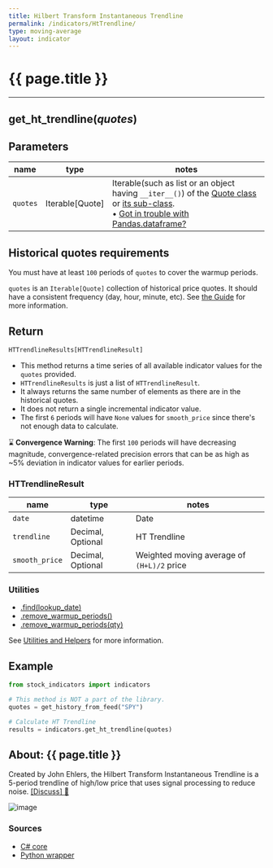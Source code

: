 ```yaml
---
title: Hilbert Transform Instantaneous Trendline
permalink: /indicators/HtTrendline/
type: moving-average
layout: indicator
---
```


# {{ page.title }}
<hr>

## **get_ht_trendline**(*quotes*)

## Parameters

| name | type | notes
| -- |-- |--
| `quotes` | Iterable[Quote] | Iterable(such as list or an object having `__iter__()`) of the [Quote class]({{site.baseurl}}/guide/#historical-quotes) or [its sub-class]({{site.baseurl}}/guide/#using-custom-quote-classes). <br><span class='qna-dataframe'> • [Got in trouble with Pandas.dataframe?]({{site.baseurl}}/guide/#using-pandasdataframe) </span>

## Historical quotes requirements

You must have at least `100` periods of `quotes` to cover the warmup periods.

`quotes` is an `Iterable[Quote]` collection of historical price quotes.  It should have a consistent frequency (day, hour, minute, etc).  See [the Guide]({{site.baseurl}}/guide/#historical-quotes) for more information.

## Return

```python
HTTrendlineResults[HTTrendlineResult]
```

- This method returns a time series of all available indicator values for the `quotes` provided.
- `HTTrendlineResults` is just a list of `HTTrendlineResult`.
- It always returns the same number of elements as there are in the historical quotes.
- It does not return a single incremental indicator value.
- The first `6` periods will have `None` values for `smooth_price` since there's not enough data to calculate.

:hourglass: **Convergence Warning**: The first `100` periods will have decreasing magnitude, convergence-related precision errors that can be as high as ~5% deviation in indicator values for earlier periods.

### HTTrendlineResult

| name | type | notes
| -- |-- |--
| `date` | datetime | Date
| `trendline` | Decimal, Optional | HT Trendline
| `smooth_price` | Decimal, Optional | Weighted moving average of `(H+L)/2` price

### Utilities

- [.find(lookup_date)]({{site.baseurl}}/utilities#find-indicator-result-by-date)
- [.remove_warmup_periods()]({{site.baseurl}}/utilities#remove-warmup-periods)
- [.remove_warmup_periods(qty)]({{site.baseurl}}/utilities#remove-warmup-periods)

See [Utilities and Helpers]({{site.baseurl}}/utilities#utilities-for-indicator-results) for more information.

## Example

```python
from stock_indicators import indicators

# This method is NOT a part of the library.
quotes = get_history_from_feed("SPY")

# Calculate HT Trendline
results = indicators.get_ht_trendline(quotes)
```

## About: {{ page.title }}

Created by John Ehlers, the Hilbert Transform Instantaneous Trendline is a 5-period trendline of high/low price that uses signal processing to reduce noise.
[[Discuss] :speech_balloon:]({{site.github.base_repository_url}}/discussions/363 "Community discussion about this indicator")

![image]({{site.charturl}}/HtTrendline.png)

### Sources

- [C# core]({{site.base_sourceurl}}/e-k/HtTrendline/HtTrendline.cs)
- [Python wrapper]({{site.sourceurl}}/ht_trendline.py)
